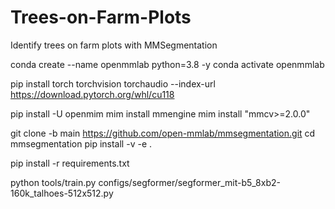 # Trees-on-Farm-Plots
Identify trees on farm plots with MMSegmentation

conda create --name openmmlab python=3.8 -y
conda activate openmmlab

pip install torch torchvision torchaudio --index-url https://download.pytorch.org/whl/cu118

pip install -U openmim
mim install mmengine
mim install "mmcv>=2.0.0"

git clone -b main https://github.com/open-mmlab/mmsegmentation.git
cd mmsegmentation
pip install -v -e .

pip install -r requirements.txt

python tools/train.py configs/segformer/segformer_mit-b5_8xb2-160k_talhoes-512x512.py